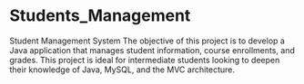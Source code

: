# Students_Management
 Student Management System  The objective of this project is to develop a Java application that manages student information, course enrollments, and grades. This project is ideal for intermediate students looking to deepen their knowledge of Java, MySQL, and the MVC architecture.
